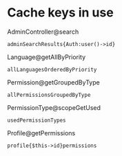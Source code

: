 # Cache keys in use

AdminController@search

	adminSearchResults{Auth:user()->id}

Language@getAllByPriority

	allLanguagesOrderedByPriority

Permission@getGroupedByType

	allPermissionsGroupedByType

PermissionType@scopeGetUsed

	usedPermissionTypes

Profile@getPermissions

	profile{$this->id}permissions
